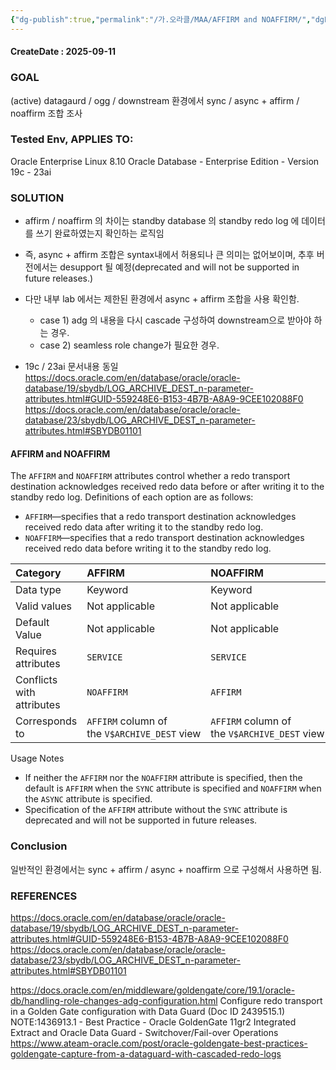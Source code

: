 ```yaml
---
{"dg-publish":true,"permalink":"/가.오라클/MAA/AFFIRM and NOAFFIRM/","dgPassFrontmatter":true,"noteIcon":""}
---
```


#### CreateDate : 2025-09-11

### GOAL
(active) datagaurd / ogg / downstream  환경에서 sync / async + affirm / noaffirm 조합 조사
### Tested Env, APPLIES TO:
Oracle Enterprise Linux 8.10
Oracle Database - Enterprise Edition - Version 19c - 23ai

### SOLUTION

- affirm / noaffirm 의 차이는 standby database 의 standby redo log 에 데이터를 쓰기 완료하였는지 확인하는 로직임
- 즉, async + affirm 조합은 syntax내에서 허용되나 큰 의미는 없어보이며, 추후 버전에서는 desupport 될 예정(deprecated and will not be supported in future releases.)
- 다만 내부 lab 에서는 제한된 환경에서 async + affirm 조합을 사용 확인함.
	- case 1) adg 의 내용을 다시 cascade 구성하여 downstream으로 받아야 하는 경우.
	- case 2) seamless role change가 필요한 경우.


- 19c / 23ai  문서내용 동일
https://docs.oracle.com/en/database/oracle/oracle-database/19/sbydb/LOG_ARCHIVE_DEST_n-parameter-attributes.html#GUID-559248E6-B153-4B7B-A8A9-9CEE102088F0
https://docs.oracle.com/en/database/oracle/oracle-database/23/sbydb/LOG_ARCHIVE_DEST_n-parameter-attributes.html#SBYDB01101
#### AFFIRM and NOAFFIRM
The `AFFIRM` and `NOAFFIRM` attributes control whether a redo transport destination acknowledges received redo data before or after writing it to the standby redo log.
Definitions of each option are as follows:
- `AFFIRM`—specifies that a redo transport destination acknowledges received redo data after writing it to the standby redo log.
- `NOAFFIRM`—specifies that a redo transport destination acknowledges received redo data before writing it to the standby redo log.

| Category                  | AFFIRM                                       | NOAFFIRM                                     |
| :------------------------ | :------------------------------------------- | :------------------------------------------- |
| Data type                 | Keyword                                      | Keyword                                      |
| Valid values              | Not applicable                               | Not applicable                               |
| Default Value             | Not applicable                               | Not applicable                               |
| Requires attributes       | `SERVICE`                                    | `SERVICE`                                    |
| Conflicts with attributes | `NOAFFIRM`                                   | `AFFIRM`                                     |
| Corresponds to            | `AFFIRM` column of the `V$ARCHIVE_DEST` view | `AFFIRM` column of the `V$ARCHIVE_DEST` view |

Usage Notes
- If neither the `AFFIRM` nor the `NOAFFIRM` attribute is specified, then the default is `AFFIRM` when the `SYNC` attribute is specified and `NOAFFIRM` when the `ASYNC` attribute is specified.
- Specification of the `AFFIRM` attribute without the `SYNC` attribute is deprecated and will not be supported in future releases.

### Conclusion
일반적인 환경에서는 sync + affirm / async + noaffirm 으로 구성해서 사용하면 됨.

### REFERENCES
https://docs.oracle.com/en/database/oracle/oracle-database/19/sbydb/LOG_ARCHIVE_DEST_n-parameter-attributes.html#GUID-559248E6-B153-4B7B-A8A9-9CEE102088F0
https://docs.oracle.com/en/database/oracle/oracle-database/23/sbydb/LOG_ARCHIVE_DEST_n-parameter-attributes.html#SBYDB01101

https://docs.oracle.com/en/middleware/goldengate/core/19.1/oracle-db/handling-role-changes-adg-configuration.html
Configure redo transport in a Golden Gate configuration with Data Guard (Doc ID 2439515.1)
NOTE:1436913.1 - Best Practice - Oracle GoldenGate 11gr2 Integrated Extract and Oracle Data Guard - Switchover/Fail-over Operations
https://www.ateam-oracle.com/post/oracle-goldengate-best-practices-goldengate-capture-from-a-dataguard-with-cascaded-redo-logs